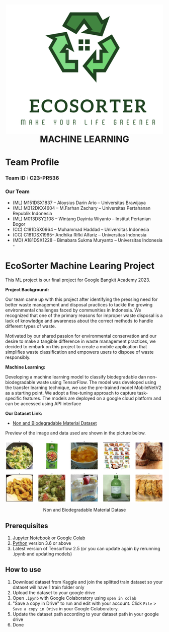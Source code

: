 <h1 align="center">
  <img align="center" src="images\EcoSorter.png"  width="500"></img>
<br>
MACHINE LEARNING 
</h1>


# Team Profile

### Team ID : C23-PR536

### Our Team

* (ML) M151DSX1837 – Aloysius Darin Ario – Universitas Brawijaya 
* (ML) M312DKX4604 – M.Farhan Zachary – Universitas Pertahanan Republik Indonesia 
* (ML) M013DSY2108 – Wintang Dayinta Wiyanto – Institut Pertanian Bogor 
* (CC) C181DSX0964 – Muhammad Haddad – Universitas Indonesia 
* (CC) C181DSX1965– Andhika Rifki Alfariz – Universitas Indonesia
* (MD) A181DSX1228 – Bimabara Sukma Muryanto – Universitas  Indonesia -





# EcoSorter Machine Learing Project
This ML project is our final project for Google Bangkit Academy 2023.

**Project Background:**

Our team came up with this project after identifying the pressing need for better waste management and disposal practices to tackle the growing environmental challenges faced by communities in Indonesia. We recognized that one of the primary reasons for improper waste disposal is a lack of knowledge and awareness about the correct methods to handle different types of waste.

Motivated by our shared passion for environmental conservation and our desire to make a tangible difference in waste management practices, we decided to embark on this project to create a mobile application that simplifies waste classification and empowers users to dispose of waste responsibly.

**Machine Learning:** 


Developing a machine learning model to classify biodegradable dan non-biodegradable waste using TensorFlow. The model was developed using the transfer learning technique, we use the pre-trained model MobileNetV2 as a starting point. We adopt a fine-tuning approach to capture task-specific features. The models are deployed on a google cloud platform and can be accessed using API interface 


**Our Dataset Link:**

* [Non and Biodegradable Material Dataset](https://www.kaggle.com/datasets/rayhanzamzamy/non-and-biodegradable-waste-dataset)

Preview of the image and data used are shown in the picture below.

<img align="center" src="images\dataSetPreview.png"></img>

<p align="center">Non and Biodegradable Material Datase</p>






## Prerequisites
1. [Jupyter Notebook](https://test-jupyter.readthedocs.io/en/latest/install.html) or [Google Colab](https://colab.research.google.com/)
2. [Python](https://www.python.org/downloads/) version 3.6 or above
3. Latest version of Tensorflow 2.5 (or you can update again by rerunning .ipynb and updating models)

## How to use
1. Download dataset from Kaggle and join the splitted train dataset so your dataset will have 1 train folder only
2. Upload the dataset to your google drive
3. Open `.ipynb` with Google Colaboratory using `open in colab`
4. "Save a copy in Drive" to run and edit with your account. Click `File` > `Save a copy in Drive` in your Google Colaboratory.
5. Update the dataset path according to your dataset path in your google drive
6. Done
